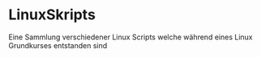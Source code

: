 # LinuxSkripts
Eine Sammlung verschiedener Linux Scripts welche während eines Linux Grundkurses entstanden sind
